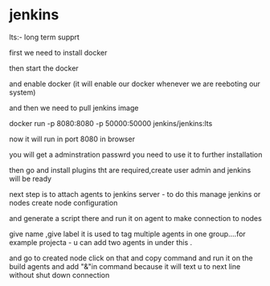 # jenkins
lts:- long term supprt

first we need to install docker

then start the docker

and enable docker (it will enable our docker whenever we are reeboting our system)

and then we need to pull jenkins image

docker run -p 8080:8080 -p 50000:50000 jenkins/jenkins:lts

now it will run in port 8080 in browser

you will get a adminstration passwrd you need to use it to further installation

then go and install plugins tht are required,create user admin and jenkins will be ready

next step is to attach agents to jenkins server - to do this manage jenkins or nodes create node configuration

and generate a script there and run it on agent to make connection to nodes

give name ,give label it is used to tag multiple agents in one group....for example projecta - u can add two agents in under this .

and go to created node click on that and copy command and run it on the build agents and add "&"in command because it will text u to next line without shut down connection
